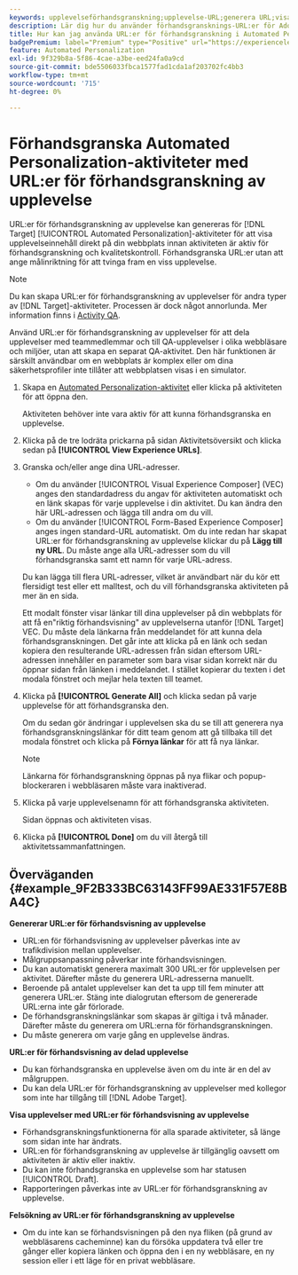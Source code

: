 ```yaml
---
keywords: upplevelseförhandsgranskning;upplevelse-URL;generera URL;visa upplevelse-URL:er
description: Lär dig hur du använder förhandsgransknings-URL:er för Adobe [!DNL Target] Automated Personalization-aktiviteter för att visa upplevelseinnehåll direkt på din webbplats innan aktiviteten är aktiv.
title: Hur kan jag använda URL:er för förhandsgranskning i Automated Personalization-aktiviteter?
badgePremium: label="Premium" type="Positive" url="https://experienceleague.adobe.com/docs/target/using/introduction/intro.html?lang=sv-SE#premium newtab=true" tooltip="Se vad som ingår i Target Premium."
feature: Automated Personalization
exl-id: 9f329b8a-5f86-4cae-a3be-eed24fa0a9cd
source-git-commit: bde5506033fbca1577fad1cda1af203702fc4bb3
workflow-type: tm+mt
source-wordcount: '715'
ht-degree: 0%

---
```


# Förhandsgranska Automated Personalization-aktiviteter med URL:er för förhandsgranskning av upplevelse

URL:er för förhandsgranskning av upplevelse kan genereras för [!DNL Target] [!UICONTROL Automated Personalization]-aktiviteter för att visa upplevelseinnehåll direkt på din webbplats innan aktiviteten är aktiv för förhandsgranskning och kvalitetskontroll. Förhandsgranska URL:er utan att ange målinriktning för att tvinga fram en viss upplevelse.

>[!NOTE]
>
>Du kan skapa URL:er för förhandsgranskning av upplevelser för andra typer av [!DNL Target]-aktiviteter. Processen är dock något annorlunda. Mer information finns i [Activity QA](/help/main/c-activities/c-activity-qa/activity-qa.md#preview).

Använd URL:er för förhandsgranskning av upplevelser för att dela upplevelser med teammedlemmar och till QA-upplevelser i olika webbläsare och miljöer, utan att skapa en separat QA-aktivitet. Den här funktionen är särskilt användbar om en webbplats är komplex eller om dina säkerhetsprofiler inte tillåter att webbplatsen visas i en simulator.

1. Skapa en [Automated Personalization-aktivitet](/help/main/c-activities/t-automated-personalization/create-ap-activity.md#task_8AAF837796D74CF893CA2F88BA1491C9) eller klicka på aktiviteten för att öppna den.

   Aktiviteten behöver inte vara aktiv för att kunna förhandsgranska en upplevelse.

1. Klicka på de tre lodräta prickarna på sidan Aktivitetsöversikt och klicka sedan på **[!UICONTROL View Experience URLs]**.

1. Granska och/eller ange dina URL-adresser.

   * Om du använder [!UICONTROL Visual Experience Composer] (VEC) anges den standardadress du angav för aktiviteten automatiskt och en länk skapas för varje upplevelse i din aktivitet. Du kan ändra den här URL-adressen och lägga till andra om du vill.
   * Om du använder [!UICONTROL Form-Based Experience Composer] anges ingen standard-URL automatiskt. Om du inte redan har skapat URL:er för förhandsgranskning av upplevelse klickar du på **Lägg till ny URL**. Du måste ange alla URL-adresser som du vill förhandsgranska samt ett namn för varje URL-adress.

   Du kan lägga till flera URL-adresser, vilket är användbart när du kör ett flersidigt test eller ett malltest, och du vill förhandsgranska aktiviteten på mer än en sida.

   Ett modalt fönster visar länkar till dina upplevelser på din webbplats för att få en&quot;riktig förhandsvisning&quot; av upplevelserna utanför [!DNL Target] VEC. Du måste dela länkarna från meddelandet för att kunna dela förhandsgranskningen. Det går inte att klicka på en länk och sedan kopiera den resulterande URL-adressen från sidan eftersom URL-adressen innehåller en parameter som bara visar sidan korrekt när du öppnar sidan från länken i meddelandet. I stället kopierar du texten i det modala fönstret och mejlar hela texten till teamet.

1. Klicka på **[!UICONTROL Generate All]** och klicka sedan på varje upplevelse för att förhandsgranska den.

   Om du sedan gör ändringar i upplevelsen ska du se till att generera nya förhandsgranskningslänkar för ditt team genom att gå tillbaka till det modala fönstret och klicka på **Förnya länkar** för att få nya länkar.

   >[!NOTE]
   >
   >Länkarna för förhandsgranskning öppnas på nya flikar och popup-blockeraren i webbläsaren måste vara inaktiverad.

1. Klicka på varje upplevelsenamn för att förhandsgranska aktiviteten.

   Sidan öppnas och aktiviteten visas.

1. Klicka på **[!UICONTROL Done]** om du vill återgå till aktivitetssammanfattningen.

## Överväganden {#example_9F2B333BC63143FF99AE331F57E8BA4C}

**Genererar URL:er för förhandsvisning av upplevelse**

* URL:en för förhandsvisning av upplevelser påverkas inte av trafikdivision mellan upplevelser.
* Målgruppsanpassning påverkar inte förhandsvisningen.
* Du kan automatiskt generera maximalt 300 URL:er för upplevelsen per aktivitet. Därefter måste du generera URL-adresserna manuellt.
* Beroende på antalet upplevelser kan det ta upp till fem minuter att generera URL:er. Stäng inte dialogrutan eftersom de genererade URL:erna inte går förlorade.
* De förhandsgranskningslänkar som skapas är giltiga i två månader. Därefter måste du generera om URL:erna för förhandsgranskningen.
* Du måste generera om varje gång en upplevelse ändras.

**URL:er för förhandsvisning av delad upplevelse**

* Du kan förhandsgranska en upplevelse även om du inte är en del av målgruppen.
* Du kan dela URL:er för förhandsgranskning av upplevelser med kollegor som inte har tillgång till [!DNL Adobe Target].

**Visa upplevelser med URL:er för förhandsvisning av upplevelse**

* Förhandsgranskningsfunktionerna för alla sparade aktiviteter, så länge som sidan inte har ändrats.
* URL:en för förhandsgranskning av upplevelse är tillgänglig oavsett om aktiviteten är aktiv eller inaktiv.
* Du kan inte förhandsgranska en upplevelse som har statusen [!UICONTROL Draft].
* Rapporteringen påverkas inte av URL:er för förhandsgranskning av upplevelse.

**Felsökning av URL:er för förhandsgranskning av upplevelse**

* Om du inte kan se förhandsvisningen på den nya fliken (på grund av webbläsarens cacheminne) kan du försöka uppdatera två eller tre gånger eller kopiera länken och öppna den i en ny webbläsare, en ny session eller i ett läge för en privat webbläsare.
